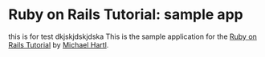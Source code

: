 # Ruby on Rails Tutorial: sample app
this is for test
dkjskjdskjdska
This is the sample application for the [Ruby on Rails Tutorial](http://railstutorial.org/) by [Michael Hartl](http://michaelhartl.com/).
